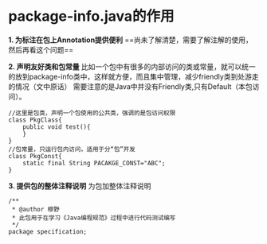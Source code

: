 # package-info.java的作用
**1. 为标注在包上Annotation提供便利**
==尚未了解清楚，需要了解注解的使用，然后再看这个问题==

**2. 声明友好类和包常量**
比如一个包中有很多的内部访问的类或常量，就可以统一的放到package-info类中，这样就方便，而且集中管理，减少friendly类到处游走的情况（文中原话）
需要注意的是Java中并没有Friendly类,只有Default（本包访问）。
```
//这里是包类，声明一个包使用的公共类，强调的是包访问权限
class PkgClass{
    public void test(){
    }
}
//包常量，只运行包内访问，适用于分“包”开发
class PkgConst{
    static final String PACAKGE_CONST="ABC";
}
```

**3. 提供包的整体注释说明**
为包加整体注释说明
```
/**
 * @author 穆野
 * 此包用于在学习《Java编程规范》过程中进行代码测试编写
 */
package specification;
```